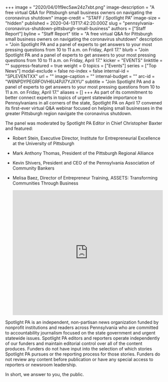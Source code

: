+++
image = "2020/04/01f9ec5aw24z7xbt.png"
image-description = "A free virtual Q&A for Pittsburgh small business owners on navigating the coronavirus shutdown"
image-credit = "STAFF / Spotlight PA"
image-size = "hidden"
published = 2020-04-13T17:42:20.000Z
slug = "pennsylvania-coronavirus-shutdown-pittsburgh-small-business"
authors = ["Staff Report"]
byline = "Staff Report"
title = "A free virtual Q&A for Pittsburgh small business owners on navigating the coronavirus shutdown"
description = "Join Spotlight PA and a panel of experts to get answers to your most pressing questions from 10 to 11 a.m. on Friday, April 17."
blurb = "Join Spotlight PA and a panel of experts to get answers to your most pressing questions from 10 to 11 a.m. on Friday, April 17."
kicker = "EVENTS"
linktitle = ""
suppress-featured = true
weight = 0
topics = ["Events"]
series = ["Top News"]
modal-exclude = false
no-index = false
internal-id = "SPLEVENTXX"
url = ""
image-caption = ""
internal-budget = ""
arc-id = "W6NPDYPEGRFOVH6U4PJI7YJXYU"
subtitle = "Join Spotlight PA and a panel of experts to get answers to your most pressing questions from 10 to 11 a.m. on Friday, April 17."
aliases = []
+++
As part of its commitment to better connect experts in topics of urgent statewide importance to Pennsylvanians in all corners of the state, Spotlight PA on April 17 convened its first-ever virtual Q&amp;A webinar focused on helping small businesses in the greater Pittsburgh region navigate the coronavirus shutdown.

The panel was moderated by Spotlight PA Editor in Chief Christopher Baxter and featured:

* Robert Stein, Executive Director, Institute for Entrepreneurial Excellence at the University of Pittsburgh
* Mark Anthony Thomas, President of the Pittsburgh Regional Alliance
* Kevin Shivers, President and CEO of the Pennsylvania Association of Community Bankers
* Melisa Baez, Director of Entrepreneur Training, ASSETS: Transforming Communities Through Business

  <iframe src="https://player.vimeo.com/video/408939323" width="100%" height="400" frameborder="0" allow="autoplay; fullscreen" allowfullscreen></iframe>

Spotlight PA is an independent, non-partisan news organization funded by nonprofit institutions and readers across Pennsylvania who are committed to accountability journalism focused on the state government and urgent statewide issues. Spotlight PA editors and reporters operate independently of our funders and maintain editorial control over all of the content produces. Funders do not have input into the selection of which stories Spotlight PA pursues or the reporting process for those stories. Funders do not review any content before publication or have any special access to reporters or newsroom leadership.

In short, we answer to you, the public.